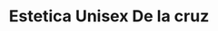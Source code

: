 ---
title: "Estetica Unisex De la cruz"
url: /tetela-del-monte/estetica-unisex-de-la-cruz/
shop: Allgemein
---